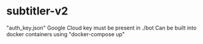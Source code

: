 # subtitler-v2

"auth_key.json" Google Cloud key must be present in ./bot
Can be built into docker containers using "docker-compose up"